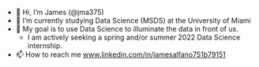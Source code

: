 - 👋 Hi, I’m James (@jma375)
- 🌱 I’m currently studying Data Science (MSDS) at the University of Miami
- 👀 My goal is to use Data Science to illuminate the data in front of us.
    - I am actively seeking a spring and/or summer 2022 Data Science internship.
- 📫 How to reach me www.linkedin.com/in/jamesalfano751b79151

